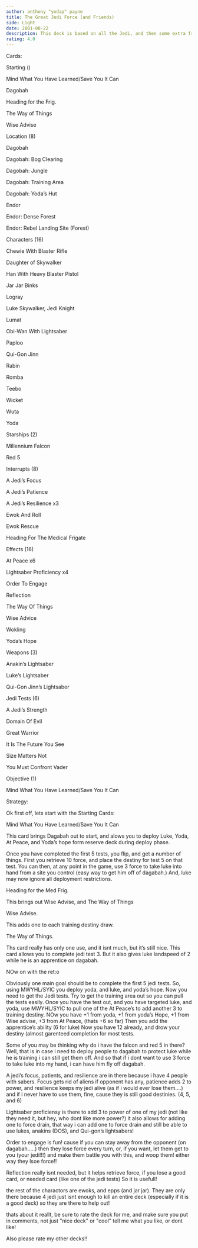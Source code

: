 ```yaml
---
author: anthony "yodap" payne
title: The Great Jedi Force (and Friends)
side: Light
date: 2001-08-22
description: This deck is based on all the Jedi, and then some extra friends to help out!
rating: 4.0
---
```

Cards: 

Starting ()
Mind What You Have Learned/Save You It Can 
Dagobah 
Heading for the Frig.
The Way of Things
Wise Advise

Location (8)
Dagobah 
Dagobah: Bog Clearing 
Dagobah: Jungle 
Dagobah: Training Area 
Dagobah: Yoda’s Hut 
Endor 
Endor: Dense Forest 
Endor: Rebel Landing Site (Forest) 

Characters (16)
Chewie With Blaster Rifle 
Daughter of Skywalker 
Han With Heavy Blaster Pistol 
Jar Jar Binks 
Logray 
Luke Skywalker, Jedi Knight 
Lumat 
Obi-Wan With Lightsaber 
Paploo 
Qui-Gon Jinn 
Rabin 
Romba 
Teebo 
Wicket 
Wuta 
Yoda 

Starships (2)
Millennium Falcon 
Red 5 

Interrupts (8)
A Jedi’s Focus 
A Jedi’s Patience 
A Jedi’s Resilience  x3
Ewok And Roll 
Ewok Rescue 
Heading For The Medical Frigate 

Effects (16)
At Peace  x6
Lightsaber Proficiency  x4
Order To Engage 
Reflection 
The Way Of Things 
Wise Advice 
Wokling 
Yoda’s Hope 

Weapons (3)
Anakin’s Lightsaber 
Luke’s Lightsaber 
Qui-Gon Jinn’s Lightsaber 

Jedi Tests (6)
A Jedi’s Strength 
Domain Of Evil 
Great Warrior 
It Is The Future You See 
Size Matters Not 
You Must Confront Vader 

Objective (1)
Mind What You Have Learned/Save You It Can 


Strategy: 

Ok first off, lets start with the Starting Cards:

Mind What You Have Learned/Save You It Can
This card brings Dagabah out to start, and alows you to deploy Luke, Yoda, At Peace, and Yoda’s hope form reserve deck during deploy phase.
Once you have completed the first 5 tests, you flip, and get a number of things. First you retrieve 10 force, and place the destiny for test 5 on that test. You can then, at any point in the game, use 3 force to take luke into hand from a site you control (easy way to get him off of dagabah.) And, luke may now ignore all deployment restrictions.

Heading for the Med Frig.
This brings out Wise Advise, and The Way of Things

Wise Advise.
This adds one to each training destiny draw.

The Way of Things.
Ths card really has only one use, and it isnt much, but it’s still nice. This card allows you to complete jedi test 3. But it also gives luke landspeed of 2 while he is an apprentice on dagabah.

NOw on with the ret:o

Obviously one main goal should be to complete the first 5 jedi tests. So, using MWYHL/SYIC you deploy yoda, and luke, and yoda’s hope. Now you need to get the Jedi tests. Try to get the training area out so you can pull the tests easily. Once you have the test out, and you have targeted luke, and yoda, use MWYHL/SYIC to pull one of the At Peace’s to add another 3 to training destiny. NOw you have +1 from yoda, +1 from yoda’s Hope, +1 from Wise advise, +3 from At Peace, (thats +6 so far) Then you add the apprentice’s ability (6 for luke) Now you have 12 already, and drow your destiny (almost garenteed completion for most tests.

Some of you may be thinking why do i have the falcon and red 5 in there? Well, that is in case i need to deploy people to dagabah to protect luke while he is training i can still get them off. And so that if i dont want to use 3 force to take luke into my hand, i can have him fly off dagabah.

A jedi’s focus, patients, and resilience are in there because i have 4 people with sabers. Focus gets rid of aliens if opponent has any, patience adds 2 to power, and resilience keeps my jedi alive (as if i would ever lose them....) and if i never have to use them, fine, cause they is still good destinies. (4, 5, and 6)

Lightsaber proficiensy is there to add 3 to power of one of my jedi (not like they need it, but hey, who dont like more power?) it also allows for adding one to force drain, that way i can add one to force drain and still be able to use lukes, anakins (DOS), and Qui-gon’s lightsabers!

Order to engage is fun! cause if you can stay away from the opponent (on dagabah.....) then they lose force every turn, or, if you want, let them get to you (your jedi!!!) and make them battle you with this, and woop them! either way they lsoe force!!

Reflection really isnt needed, but it helps retrieve force, if you lose a good card, or needed card (like one of the jedi tests) So it is usefull!

the rest of the charactors are ewoks, and epps (and jar jar). They are only there because 4 jedi just isnt enough to kill an entire deck (especially if it is a good deck) so they are there to help out!

thats about it reallt, be sure to rate the deck for me, and make sure you put in comments, not just "nice deck" or "cool" tell me what you like, or dont like!

Also please rate my other decks!! 